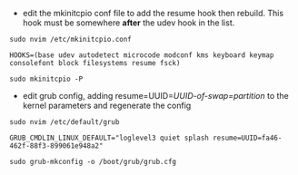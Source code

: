 - edit the mkinitcpio conf file to add the resume hook then rebuild. This hook must be somewhere **after** the udev hook in the list.
```
sudo nvim /etc/mkinitcpio.conf
```

```
HOOKS=(base udev autodetect microcode modconf kms keyboard keymap consolefont block filesystems resume fsck)
```

```
sudo mkinitcpio -P
```

- edit grub config, adding resume=UUID=_UUID-of-swap=partition_ to the kernel parameters and regenerate the config
```
sudo nvim /etc/default/grub
```

```
GRUB_CMDLIN_LINUX_DEFAULT="loglevel3 quiet splash resume=UUID=fa46-462f-88f3-899061e948a2"
```

```
sudo grub-mkconfig -o /boot/grub/grub.cfg
```